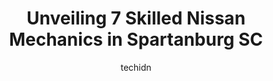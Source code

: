 ---
layout: ampstory
image: https://images.unsplash.com/photo-1617814076367-b759c7d7e738?ixlib=rb-4.0.3&ixid=MnwxMjA3fDB8MHxwaG90by1wYWdlfHx8fGVufDB8fHx8&auto=format&fit=crop&w=640&h=853&q=80
author: techidn
featured: false
description: If youre in need of trustworthy and skilled Nissan Mechanic in Spartanburg SC, USA, youll be pleased to discover the 7 best Nissan Mechanic in town. Their expertise and commitment to custo
title: Unveiling 7 Skilled Nissan Mechanics in Spartanburg SC
cover:
   title: Unveiling 7 Skilled Nissan Mechanics in Spartanburg SC
   subtitle: Rickpate
   background: https://images.unsplash.com/photo-1617814076367-b759c7d7e738?ixlib=rb-4.0.3&ixid=MnwxMjA3fDB8MHxwaG90by1wYWdlfHx8fGVufDB8fHx8&auto=format&fit=crop&w=640&h=853&q=80

pages: 
 - layout: thirds
   top: <h1>#1 Barnetts Garage</h1>
   bottom: "<p>I took my 2009 Mustang to Barnetts in June for a problem with my front brakes.  They kept my car two days.  When I picked it up, theyd replaced my front brakes and </p>"
   background: https://www.knot35.com/toplist/wp-content/uploads/2023/06/best-nissan-mechanic-1-in-spartanburg-sc-1685835748.jpeg
   backgroundblur: true
 - layout: thirds
   top: <h1>#2 Cottman Transmission and Total Auto Care</h1>
   bottom: "<p>120 Southport Rd, Spartanburg, SC 29306, United States</p>"
   background: https://www.knot35.com/toplist/wp-content/uploads/2023/06/best-nissan-mechanic-2-in-spartanburg-sc-1685835748.jpeg
   cta:
      link: https://www.knot35.com/toplist/unveiling-7-skilled-nissan-mechanics-in-spartanburg-sc/
      text: Unveiling 7 Skilled Nissan Mechanics in Spartanburg SC
 - layout: thirds
   top: <h1>#3 MasterTech Auto Repair</h1>
   bottom: "<p>151 S Forest St, Spartanburg, SC 29306, United States</p>"
   background: https://www.knot35.com/toplist/wp-content/uploads/2023/06/best-nissan-mechanic-3-in-spartanburg-sc-1685835748.jpeg
   cta:
      link: https://www.knot35.com/toplist/unveiling-7-skilled-nissan-mechanics-in-spartanburg-sc/
      text: Unveiling 7 Skilled Nissan Mechanics in Spartanburg SC
 - layout: thirds
   top: <h1>#4 Harris Automotive Services</h1>
   bottom: "<p>251 W Henry St, Spartanburg, SC 29306, United States</p>"
   background: https://images.unsplash.com/photo-1599422314077-f4dfdaa4cd09?ixlib=rb-4.0.3&ixid=MnwxMjA3fDB8MHxwaG90by1wYWdlfHx8fGVufDB8fHx8&auto=format&fit=crop&w=640&h=853&q=80
   cta:
      link: https://www.knot35.com/toplist/unveiling-7-skilled-nissan-mechanics-in-spartanburg-sc/
      text: Unveiling 7 Skilled Nissan Mechanics in Spartanburg SC
 - layout: thirds
   top: <h1>#5 Affordable Auto Repair</h1>
   bottom: "<p>417 W Main St, Spartanburg, SC 29301, United States</p>"
   background: https://images.unsplash.com/photo-1510906594845-bc082582c8cc?ixlib=rb-4.0.3&ixid=MnwxMjA3fDB8MHxwaG90by1wYWdlfHx8fGVufDB8fHx8&auto=format&fit=crop&w=640&h=853&q=80
   cta:
      link: https://www.knot35.com/toplist/unveiling-7-skilled-nissan-mechanics-in-spartanburg-sc/
      text: Unveiling 7 Skilled Nissan Mechanics in Spartanburg SC
 - layout: thirds
   top: <h1>#6 Benson Nissan Service</h1>
   bottom: "<p>1100 N Pine St, Spartanburg, SC 29303, United States</p>"
   background: https://images.unsplash.com/photo-1618556658017-fd9c732d1360?ixlib=rb-4.0.3&ixid=MnwxMjA3fDB8MHxwaG90by1wYWdlfHx8fGVufDB8fHx8&auto=format&fit=crop&w=640&h=853&q=80
   cta:
      link: https://www.knot35.com/toplist/unveiling-7-skilled-nissan-mechanics-in-spartanburg-sc/
      text: Unveiling 7 Skilled Nissan Mechanics in Spartanburg SC
 - layout: thirds
   top: <h1>#7 My Mechanic LLC</h1>
   bottom: "<p>120B Southport Rd, Spartanburg, SC 29306, United States</p>"
   background: https://images.unsplash.com/photo-1547366785-564103df7e13?ixlib=rb-4.0.3&ixid=MnwxMjA3fDB8MHxwaG90by1wYWdlfHx8fGVufDB8fHx8&auto=format&fit=crop&w=640&h=853&q=80
   cta:
      link: https://www.knot35.com/toplist/unveiling-7-skilled-nissan-mechanics-in-spartanburg-sc/
      text: Unveiling 7 Skilled Nissan Mechanics in Spartanburg SC
 - layout: thirds
   middle: Continue reading...
   background: https://images.unsplash.com/photo-1552083974-186346191183?ixlib=rb-4.0.3&ixid=MnwxMjA3fDB8MHxwaG90by1wYWdlfHx8fGVufDB8fHx8&auto=format&fit=crop&w=640&h=853&q=80
   cta:
      link: https://www.knot35.com/toplist/unveiling-7-skilled-nissan-mechanics-in-spartanburg-sc/
      text: Unveiling 7 Skilled Nissan Mechanics in Spartanburg SC
      
---